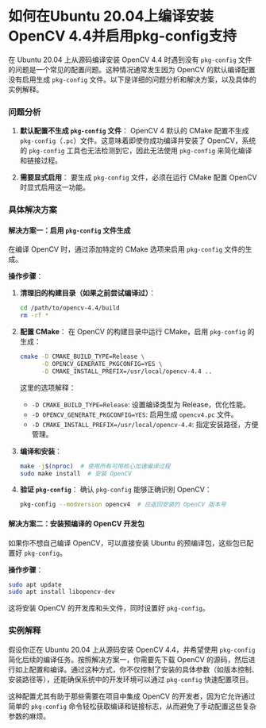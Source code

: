 # 如何在Ubuntu 20.04上编译安装OpenCV 4.4并启用pkg-config支持

在 Ubuntu 20.04 上从源码编译安装 OpenCV 4.4 时遇到没有 `pkg-config` 文件的问题是一个常见的配置问题。这种情况通常发生因为 OpenCV 的默认编译配置没有启用生成 `pkg-config` 文件。以下是详细的问题分析和解决方案，以及具体的实例解释。

### 问题分析

1. **默认配置不生成 `pkg-config` 文件**：
   OpenCV 4 默认的 CMake 配置不生成 `pkg-config`（`.pc`）文件。这意味着即使你成功编译并安装了 OpenCV，系统的 `pkg-config` 工具也无法检测到它，因此无法使用 `pkg-config` 来简化编译和链接过程。

2. **需要显式启用**：
   要生成 `pkg-config` 文件，必须在运行 CMake 配置 OpenCV 时显式启用这一功能。

### 具体解决方案

#### 解决方案一：启用 `pkg-config` 文件生成

在编译 OpenCV 时，通过添加特定的 CMake 选项来启用 `pkg-config` 文件的生成。

**操作步骤**：

1. **清理旧的构建目录（如果之前尝试编译过）**：
   ```bash
   cd /path/to/opencv-4.4/build
   rm -rf *
   ```

2. **配置 CMake**：
   在 OpenCV 的构建目录中运行 CMake，启用 `pkg-config` 的生成：
   ```bash
   cmake -D CMAKE_BUILD_TYPE=Release \
         -D OPENCV_GENERATE_PKGCONFIG=YES \
         -D CMAKE_INSTALL_PREFIX=/usr/local/opencv-4.4 ..
   ```
   这里的选项解释：
   - `-D CMAKE_BUILD_TYPE=Release`: 设置编译类型为 Release，优化性能。
   - `-D OPENCV_GENERATE_PKGCONFIG=YES`: 启用生成 `opencv4.pc` 文件。
   - `-D CMAKE_INSTALL_PREFIX=/usr/local/opencv-4.4`: 指定安装路径，方便管理。

3. **编译和安装**：
   ```bash
   make -j$(nproc)  # 使用所有可用核心加速编译过程
   sudo make install  # 安装 OpenCV
   ```

4. **验证 `pkg-config`**：
   确认 `pkg-config` 能够正确识别 OpenCV：
   ```bash
   pkg-config --modversion opencv4  # 应返回安装的 OpenCV 版本号
   ```

#### 解决方案二：安装预编译的 OpenCV 开发包

如果你不想自己编译 OpenCV，可以直接安装 Ubuntu 的预编译包，这些包已配置好 `pkg-config`。

**操作步骤**：
```bash
sudo apt update
sudo apt install libopencv-dev
```
这将安装 OpenCV 的开发库和头文件，同时设置好 `pkg-config`。

### 实例解释

假设你正在 Ubuntu 20.04 上从源码安装 OpenCV 4.4，并希望使用 `pkg-config` 简化后续的编译任务。按照解决方案一，你需要先下载 OpenCV 的源码，然后进行如上配置和编译。通过这种方式，你不仅控制了安装的具体参数（如版本控制、安装路径等），还能确保系统中的开发环境可以通过 `pkg-config` 快速配置项目。

这种配置尤其有助于那些需要在项目中集成 OpenCV 的开发者，因为它允许通过简单的 `pkg-config` 命令轻松获取编译和链接标志，从而避免了手动配置这些复杂参数的麻烦。